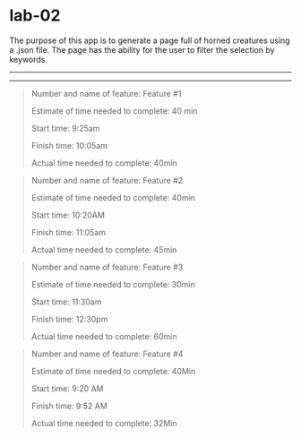 # lab-02

The purpose of this app is to generate a page full of horned creatures using a .json file. The page has the ability for the user to filter the selection by keywords.

---
---

> Number and name of feature: Feature #1
>
> Estimate of time needed to complete: 40 min
>
> Start time: 9:25am
>
> Finish time: 10:05am
>
> Actual time needed to complete: 40min


> Number and name of feature: Feature #2
>
> Estimate of time needed to complete: 40min
>
> Start time: 10:20AM
>
> Finish time: 11:05am
>
> Actual time needed to complete: 45min


> Number and name of feature: Feature #3
>
> Estimate of time needed to complete: 30min
>
> Start time: 11:30am
>
> Finish time: 12:30pm
>
> Actual time needed to complete: 60min


> Number and name of feature: Feature #4
>
> Estimate of time needed to complete: 40Min 
>
> Start time: 9:20 AM
>
> Finish time: 9:52 AM
>
> Actual time needed to complete: 32Min
